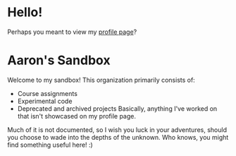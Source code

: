 # Hello!

Perhaps you meant to view my [profile page](https://github.com/Auroric)? 

# Aaron's Sandbox
Welcome to my sandbox! This organization primarily consists of:
* Course assignments 
* Experimental code 
* Deprecated and archived projects
Basically, anything I've worked on that isn't showcased on my profile page.

Much of it is not documented, so I wish you luck in your adventures, should you choose to wade into the depths of the unknown. 
Who knows, you might find something useful here! :)
